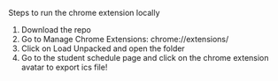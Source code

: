 Steps to run the chrome extension locally
1. Download the repo 
2. Go to Manage Chrome Extensions: chrome://extensions/ 
3. Click on Load Unpacked and open the folder
4. Go to the student schedule page and click on the chrome extension avatar to export ics file! 
